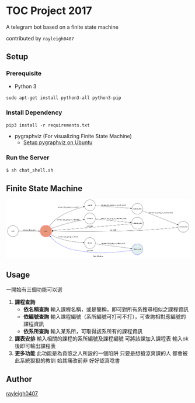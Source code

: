 # TOC Project 2017

A telegram bot based on a finite state machine

contributed by `rayleigh0407`

## Setup

### Prerequisite
* Python 3

```shell
sudo apt-get install python3-all python3-pip
```

### Install Dependency


```shell
pip3 install -r requirements.txt
```


* pygraphviz (For visualizing Finite State Machine)
    * [Setup pygraphviz on Ubuntu](http://www.jianshu.com/p/a3da7ecc5303)



### Run the Server

```shell
$ sh chat_shell.sh
```

## Finite State Machine
![fsm](./img/show-fsm.png)

## Usage

一開始有三個功能可以選

1. **課程查詢** 
    - **依名稱查詢**
      輸入課程名稱，或是簡稱，即可對所有系搜尋相似之課程資訊
    - **依編號查詢** 
      輸入課程編號（系所編號可打可不打），可查詢相對應編號的課程資訊
    - **依系所查詢**
      輸入某系所，可取得該系所有的課程資訊
2. **課表安排**
    輸入相關的課程的系所編號及課程編號
    可將該課加入課程表
    輸入ok後即可輸出課程表
3. **更多功能**
    此功能是為貪慾之人所設的一個陷阱
    只要是想搶涼爽課的人
    都會被此系統狠狠的教訓
    始其痛改前非
    好好認真唸書
## Author
[rayleigh0407](https://github.com/rayleigh0407)
